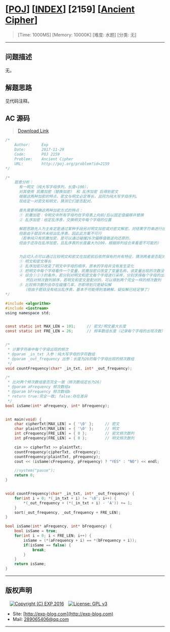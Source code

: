 # [[POJ](http://poj.org/)] [[INDEX](https://github.com/lyy289065406/POJ-Solving-Reports)] [2159] [[Ancient Cipher](http://poj.org/problem?id=2159)]

> [Time: 1000MS] [Memory: 10000K] [难度: 水题] [分类: 无]

------

## 问题描述

无。

## 解题思路

见代码注释。

## AC 源码

> [Download Link](/reports/POJ2159-Ancient%20Cipher/src)


```c
/*
	Author:     Exp
	Date:       2017-11-29
	Code:       POJ 2159
	Problem:    Ancient Cipher
	URL:		http://poj.org/problem?id=2159
*/

/*
	题意分析：
	  有一明文（纯大写字母序列，长度<100），
	  对其使用 凯撒加密（替换加密） 和 乱序加密 后得到密文
	  根据这两种加密的特点，密文与明文必定等长，且同为纯大写字母序列。
	  现给定一对密文和明文，猜测它们是否配对。

	  首先需要明确这两种加密方式的特点：
	  ① 凯撒加密：令明文中所有字母均在字母表上向前/后以固定值偏移并替换
	  ② 乱序加密：给定乱序表，交换明文中每个字母的位置

	  解题思路先入为主肯定是通过某种手段另对明文加密或对密文解密，对结果字符串进行比较.
	  但是由于题目并未给出乱序表，因此此方案不可行 
	  （若单纯只有凯撒加密，是可以通过碰撞26次偏移值做逆向还原的，
	  但由于还存在乱序加密，且乱序表的长度最大为100，根据排列组合来看是不可能的）


	  为此切入点可以通过比较明文和密文在加密前后依然保有的共有特征，猜测两者是否配对：
	  ① 明文和密文等长
	  ② 乱序加密只改变了明文中字母的顺序，原本的字母并没有发生变化
	  ③ 把明文中每个字母看作一个变量，凯撒加密只改变了变量名称，该变量出现的次数没有发生变化
	  ④ 综合①②③的条件，若分别对明文和密文每个字母进行采样，分别求得每个字母的出现频次，
	     然后对频次数列排序，若明文和密文是配对的，可以得到两个完全一样的频次数列
	  ⑤ 比较频次数列会存在碰撞几率，亦即得到只是疑似解
	    （但由于题目没有给出乱序表，基本不可能得到准确解，疑似解已经足够了）
*/

#include <algorithm>
#include <iostream>
using namespace std;


const static int MAX_LEN = 101;		// 密文/明文最大长度
const static int FRE_LEN = 26;		// 频率数组长度（记录每个字母的出现次数）


/* 
 * 计算字符串中每个字母出现的频次
 * @param _in_txt 入参：纯大写字母的字符数组
 * @param _out_frequency 出参：长度为26的每个字母出现的频次数组
 */
void countFrequency(char* _in_txt, int* _out_frequency);

/* 
 * 比对两个频次数组是否完全一致（频次数组定长为26）
 * @param aFrequency 频次数组a
 * @param bFrequency 频次数组b
 * return true:完全一致; false:存在差异
 */
bool isSame(int* aFrequency, int* bFrequency);


int main(void) {
	char cipherTxt[MAX_LEN] = { '\0' };		// 密文
	char plaintTxt[MAX_LEN] = { '\0' };		// 明文
	int cFrequency[FRE_LEN] = { 0 };		// 密文频次数列
	int pFrequency[FRE_LEN] = { 0 };		// 明文频次数列

	cin >> cipherTxt >> plaintTxt;
	countFrequency(cipherTxt, cFrequency);
	countFrequency(plaintTxt, pFrequency);
	cout << (isSame(cFrequency, pFrequency) ? "YES" : "NO") << endl; 

	//system("pause");
	return 0;
}


void countFrequency(char* _in_txt, int* _out_frequency) {
	for(int i = 0; *(_in_txt + i) != '\0'; i++) {
		*(_out_frequency + (*(_in_txt + i) - 'A')) += 1;
	}
	sort(_out_frequency, _out_frequency + FRE_LEN);
}

bool isSame(int* aFrequency, int* bFrequency) {
	bool isSame = true;
	for(int i = 0; i < FRE_LEN; i++) {
		isSame = (*(aFrequency + i) == *(bFrequency + i));
		if(isSame == false) {
			break;
		}
	}
	return isSame;
}
```

------

## 版权声明

　[![Copyright (C) EXP,2016](https://img.shields.io/badge/Copyright%20(C)-EXP%202016-blue.svg)](http://exp-blog.com)　[![License: GPL v3](https://img.shields.io/badge/License-GPL%20v3-blue.svg)](https://www.gnu.org/licenses/gpl-3.0)
  

- Site: [http://exp-blog.com](http://exp-blog.com) 
- Mail: <a href="mailto:289065406@qq.com?subject=[EXP's Github]%20Your%20Question%20（请写下您的疑问）&amp;body=What%20can%20I%20help%20you?%20（需要我提供什么帮助吗？）">289065406@qq.com</a>


------
